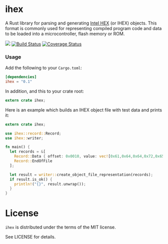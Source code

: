 ihex
====

A Rust library for parsing and generating [Intel HEX](https://en.wikipedia.org/wiki/Intel_HEX) 
(or IHEX) objects. This format is commonly used for representing compiled program code
and data to be loaded into a microcontroller, flash memory or ROM.

[![](http://meritbadge.herokuapp.com/ihex)](https://crates.io/crates/ihex)
[![Build Status](https://travis-ci.org/martinmroz/ihex.svg?branch=master)](https://travis-ci.org/martinmroz/ihex)
[![Coverage Status](https://coveralls.io/repos/github/martinmroz/ihex/badge.svg?branch=master)](https://coveralls.io/github/martinmroz/ihex?branch=master)

### Usage

Add the following to your `Cargo.toml`:

```toml
[dependencies]
ihex = "0.1"
```

In addition, and this to your crate root:

```rust
extern crate ihex;
```

Here is an example which builds an IHEX object file with test data and prints it:


```rust
extern crate ihex;

use ihex::record::Record;
use ihex::writer;

fn main() {
  let records = &[
    Record::Data { offset: 0x0010, value: vec![0x61,0x64,0x64,0x72,0x65,0x73,0x73,0x20,0x67,0x61,0x70] },
    Record::EndOfFile
  ];

  let result = writer::create_object_file_representation(records);
  if result.is_ok() {
    println!("{}", result.unwrap());
  }
}
```

# License

`ihex` is distributed under the terms of the MIT license.

See LICENSE for details.
